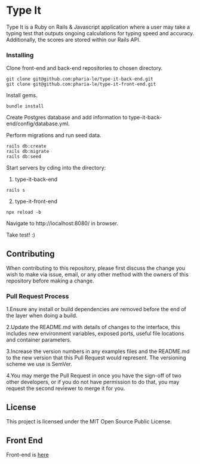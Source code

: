 # Type It

Type It is a Ruby on Rails & Javascript application where a user may take a typing test that outputs ongoing calculations for typing speed and accuracy. Additionally, the scores are stored within our Rails API.

### Installing

Clone front-end and back-end repositories to chosen directory.

```
git clone git@github.com:pharia-le/type-it-back-end.git
git clone git@github.com:pharia-le/type-it-front-end.git
```

Install gems.

```
bundle install
```

Create Postgres database and add information to type-it-back-end/config/database.yml.

Perform migrations and run seed data.

```
rails db:create
rails db:migrate
rails db:seed
```

Start servers by cding into the directory:

1) type-it-back-end

```
rails s

```

2) type-it-front-end

```
npx reload -b

```

Navigate to http://localhost:8080/ in browser.

Take test! :)

## Contributing

When contributing to this repository, please first discuss the change you wish to make via issue, email, or any other method with the owners of this repository before making a change.

### Pull Request Process

1.Ensure any install or build dependencies are removed before the end of the layer when doing a build.

2.Update the README.md with details of changes to the interface, this includes new environment variables, exposed ports, useful file locations and container parameters.

3.Increase the version numbers in any examples files and the README.md to the new version that this Pull Request would represent. The versioning scheme we use is SemVer.

4.You may merge the Pull Request in once you have the sign-off of two other developers, or if you do not have permission to do that, you may request the second reviewer to merge it for you.

## License

This project is licensed under the MIT Open Source Public License.

## Front End

Front-end is [here](https://github.com/pharia-le/type-it-front-end)

